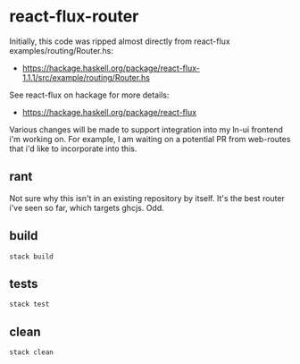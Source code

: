 # react-flux-router

Initially, this code was ripped almost directly from react-flux examples/routing/Router.hs:
- https://hackage.haskell.org/package/react-flux-1.1.1/src/example/routing/Router.hs

See react-flux on hackage for more details:
- https://hackage.haskell.org/package/react-flux

Various changes will be made to support integration into my ln-ui frontend i'm working on. For example,
I am waiting on a potential PR from web-routes that i'd like to incorporate into this.

## rant

Not sure why this isn't in an existing repository by itself. It's the best router i've seen so far, which targets ghcjs. Odd.

## build

```
stack build
```

## tests

```
stack test
```

## clean

```
stack clean
```
